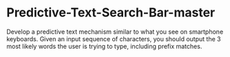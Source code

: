 # Predictive-Text-Search-Bar-master
Develop a predictive text mechanism similar to what you see on smartphone keyboards. Given an input sequence of characters, you should output the 3 most likely words the user is trying to type, including prefix matches.
